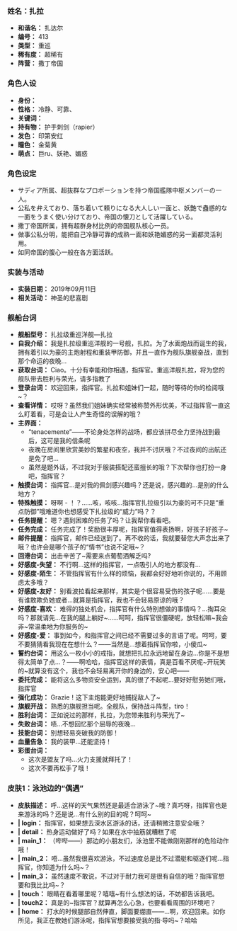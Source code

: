 ### 姓名：扎拉
* **和谐名：** 扎达尔
* **编号：** 413
* **类型：** 重巡
* **稀有度：** 超稀有
* **阵营：** 撒丁帝国


### 角色人设
* **身份：** 
* **性格：** 冷静、可靠、
* **关键词：** 
* **持有物：** 护手刺剑（rapier）
* **发色：** 印第安红
* **瞳色：** 金菊黄
* **萌点：** 巨ru、妖艳、媚惑


### 角色设定
* サディア所属、超抜群なプロポーションを持つ帝国艦隊中枢メンバーの一人。
* 公私を弁えており、落ち着いて頼りになる大人しい一面と、妖艶で蠱惑的な一面をうまく使い分けており、帝国の懐刀として活躍している。
* 撒丁帝国所属，拥有超群身材比例的帝国舰队核心一员。
* 做事公私分明，能把自己冷静可靠的成熟一面和妖艳媚惑的另一面都灵活利用。
* 如同帝国的腹心一般在各方面活跃。


### 实装与活动
* **实装日期：** 2019年09月11日
* **相关活动：** 神圣的悲喜剧


### 舰船台词
* **舰船型号：** 扎拉级重巡洋舰—扎拉
* **自我介绍：** 我是扎拉级重巡洋舰的一号舰，扎拉。为了水面炮战而诞生的我，拥有着引以为豪的主炮射程和重装甲防御，并且一直作为舰队旗舰奋战，直到那个命运的夜晚…
* **获取台词：** Ciao。十分有幸能和你相遇，指挥官。重巡洋舰扎拉，将为您的舰队带去胜利与荣光，请多指教了
* **登录台词：** 欢迎回来，指挥官。扎拉和姐妹们一起，随时等待的你的检阅哦~？
* **查看详情：** 哎呀？虽然我们姐妹确实经常被称赞外形优美，不过指挥官一直这么盯着看，可是会让人产生奇怪的误解的哦？
* **主界面：**
  * “tenacemente”——不论身处怎样的战场，都应该拼尽全力坚持战到最后，这可是我的信条呢
  * 夜晚在房间里欣赏美妙的繁星和夜空，我并不讨厌哦？不过夜间的出航还是免了吧…
  * 虽然是题外话，不过我对于服装搭配还蛮擅长的哦？下次帮你也打扮一身吧，指挥官？
* **触摸台词：** 指挥官…是对我的佩剑感兴趣吗？还是说，感兴趣的…是别的什么地方？
* **特殊触摸：** 呀啊 - ！？……咳，咳咳…指挥官扎拉级引以为豪的可不只是“重点防御”哦难道你也想感受下扎拉级的“威力”吗？？
* **任务提醒：** 嗯？遇到困难的任务了吗？让我帮你看看吧。
* **任务完成：** 任务完成了！奖励很丰厚呢，指挥官值得表扬啊，好孩子好孩子~
* **邮件提醒：** 指挥官，邮件已经送到了。再不收的话，我就要替您大声念出来了哦？也许会是哪个孩子的“情书”也说不定哦~？
* **回港台词：** 出击辛苦了~需要来点葡萄酒解乏吗?
* **好感度-失望：** 不行啊…这样的指挥官，一点吸引人的地方都没有…
* **好感度-陌生：** 不管指挥官有什么样的烦恼，我都会好好地听你说的，不用顾虑太多哦？
* **好感度-友好：** 别看波拉看起来那样，其实是个很容易受伤的孩子呢……要是有谁敢欺负她或者…就算是指挥官，我也不会轻易原谅的哦？
* **好感度-喜欢：** 难得的独处机会，指挥官有什么特别想做的事情吗？…掏耳朵吗？那就请先…在我的腿上躺好~……呵呵，指挥官很僵硬呢，放轻松嘛~我会非~常温柔地为你服务的~
* **好感度-爱：** 事到如今，和指挥官之间已经不需要过多的言语了呢。呵呵，要不要猜猜看我现在在想什么？——当然是…想着指挥官你啦，小傻瓜~
* **誓约台词：** 用这么一枚小小的戒指，就想把扎拉永远地留在身边…你是不是想得太简单了点…？——啊哈哈，指挥官这样的表情，真是百看不厌呢~开玩笑的~就算没有这个，我也不会轻易离开你的身边的，安心吧——
* **委托完成：** 能将这么多物资安全运到，真的很了不起呢…要好好慰劳她们哦，指挥官
* **强化成功：** Grazie！这下主炮能更好地捕捉敌人了~
* **旗舰开战：** 熟悉的旗舰担当呢。全舰队，保持战斗阵型，tiro！
* **胜利台词：** 正如说过的那样，扎拉，为您带来胜利与荣光了~
* **失败台词：** 啧…不想回忆那个屈辱的夜晚…
* **技能台词：** 别想轻易突破我的防御！
* **血量告急：** 我的装甲…还能坚持！
* **彩蛋台词：**
  * 这次是盟友了吗…火力支援就拜托了！
  * 这次不要再松手了哦！


### 皮肤1：泳池边的“偶遇”
* **皮肤描述：** 呼…这样的天气果然还是最适合游泳了~哦？真巧呀，指挥官也是来游泳的吗？还是说…有什么别的目的呢？呵呵~
* **| login：** 指挥官，如果想去深水区游泳的话，还请稍微注意安全哦？
* **| detail：** 热身运动做好了吗？如果在水中抽筋就糟糕了呢
* **| main_1：** （哔哔——）那边的小朋友们，泳池里不能做刚刚那样的危险动作哦！
* **| main_2：** 唔…虽然我很喜欢游泳，不过速度总是比不过潜艇和驱逐们呢…指挥官，你知道为什么吗~？
* **| main_3：** 虽然速度不敢说，不过对于耐力我可是很有自信的哦？指挥官想要和我比比吗~？
* **| touch：** 眼睛在看着哪里呢？嘻嘻~有什么想法的话，不妨都告诉我吧。
* **| touch2：** 真是的~指挥官？就算再怎么心急，也要看看周围的环境吧？
* **| home：** 打水的时候腿部自然伸直，脚面要绷直——…啊，欢迎回来。如你所见，我正在教她们游泳呢，指挥官想要接受我的指·导吗~？哈哈
